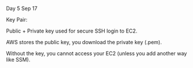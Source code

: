 Day 5 Sep 17

Key Pair:

Public + Private key used for secure SSH login to EC2.

AWS stores the public key, you download the private key (.pem).

Without the key, you cannot access your EC2 (unless you add another way like SSM).

